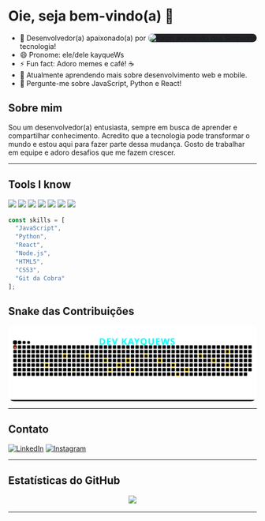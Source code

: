 # Oie, seja bem-vindo(a) 👋

<p align="left">
  <img src="https://media.giphy.com/media/l0MYt5jPR6QX5pnqM/giphy.gif" width="220" alt="Ralph acenando dos Simpsons" align="right" style="background:#22242a; border-radius:12px;"/>
</p>

- 🔭 Desenvolvedor(a) apaixonado(a) por tecnologia!
- 😄 Pronome: ele/dele kayqueWs
- ⚡ Fun fact: Adoro memes e café! ☕
- 🌱 Atualmente aprendendo mais sobre desenvolvimento web e mobile.
- 💬 Pergunte-me sobre JavaScript, Python e React!

## Sobre mim
Sou um desenvolvedor(a) entusiasta, sempre em busca de aprender e compartilhar conhecimento.
Acredito que a tecnologia pode transformar o mundo e estou aqui para fazer parte dessa mudança. Gosto de trabalhar em equipe e adoro desafios que me fazem crescer.

---

## Tools I know

<p align="left">
  <img src="https://img.shields.io/badge/-JavaScript-333?style=flat&logo=javascript" />
  <img src="https://img.shields.io/badge/-Python-333?style=flat&logo=python" />
  <img src="https://img.shields.io/badge/-React-333?style=flat&logo=react" />
  <img src="https://img.shields.io/badge/-Node.js-333?style=flat&logo=node.js" />
  <img src="https://img.shields.io/badge/-HTML5-333?style=flat&logo=html5" />
  <img src="https://img.shields.io/badge/-CSS3-333?style=flat&logo=css3" />
  <img src="https://img.shields.io/badge/-Git%20da%20Cobra-333?style=flat&logo=github" />
  <!-- Adicione outras badges conforme desejar -->
</p>

```js
const skills = [
  "JavaScript",
  "Python",
  "React",
  "Node.js",
  "HTML5",
  "CSS3",
  "Git da Cobra"
];
```
## Snake das Contribuições
<p align="center" style="background:#22242a; border-radius:12px;">
  <img src="./github-user-contribution.svg" alt="snake gif" />
</p>


---

## Contato

[![LinkedIn](https://img.shields.io/badge/-LinkedIn-181717?style=flat&logo=linkedin)](https://linkedin.com/in/kayquews)
[![Instagram](https://img.shields.io/badge/-Instagram-181717?style=flat&logo=instagram)](https://instagram.com/kayquews)

---

## Estatísticas do GitHub

<p align="center">
  <img src="https://github-readme-stats.vercel.app/api?username=Kayquews&show_icons=true&theme=radical" width="500"/>
</p>

---



